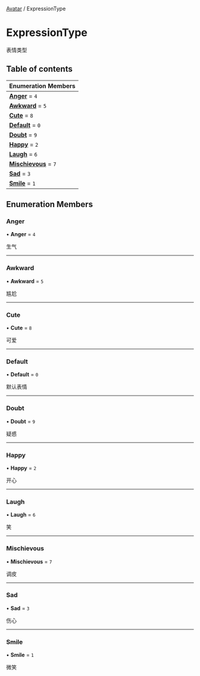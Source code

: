 [Avatar](../groups/Core.Avatar.md) / ExpressionType

# ExpressionType <Badge type="tip" text="Enumeration" /> <Score text="ExpressionType" />

表情类型

## Table of contents

| Enumeration Members |
| :-----|
| **[Anger](mw.ExpressionType.md#anger)** = ``4`` <br> |
| **[Awkward](mw.ExpressionType.md#awkward)** = ``5`` <br> |
| **[Cute](mw.ExpressionType.md#cute)** = ``8`` <br> |
| **[Default](mw.ExpressionType.md#default)** = ``0`` <br> |
| **[Doubt](mw.ExpressionType.md#doubt)** = ``9`` <br> |
| **[Happy](mw.ExpressionType.md#happy)** = ``2`` <br> |
| **[Laugh](mw.ExpressionType.md#laugh)** = ``6`` <br> |
| **[Mischievous](mw.ExpressionType.md#mischievous)** = ``7`` <br> |
| **[Sad](mw.ExpressionType.md#sad)** = ``3`` <br> |
| **[Smile](mw.ExpressionType.md#smile)** = ``1`` <br> |

## Enumeration Members

### Anger <Score text="Anger" /> 

• **Anger** = ``4``

生气

___

### Awkward <Score text="Awkward" /> 

• **Awkward** = ``5``

尴尬

___

### Cute <Score text="Cute" /> 

• **Cute** = ``8``

可爱

___

### Default <Score text="Default" /> 

• **Default** = ``0``

默认表情

___

### Doubt <Score text="Doubt" /> 

• **Doubt** = ``9``

疑惑

___

### Happy <Score text="Happy" /> 

• **Happy** = ``2``

开心

___

### Laugh <Score text="Laugh" /> 

• **Laugh** = ``6``

笑

___

### Mischievous <Score text="Mischievous" /> 

• **Mischievous** = ``7``

调皮

___

### Sad <Score text="Sad" /> 

• **Sad** = ``3``

伤心

___

### Smile <Score text="Smile" /> 

• **Smile** = ``1``

微笑
